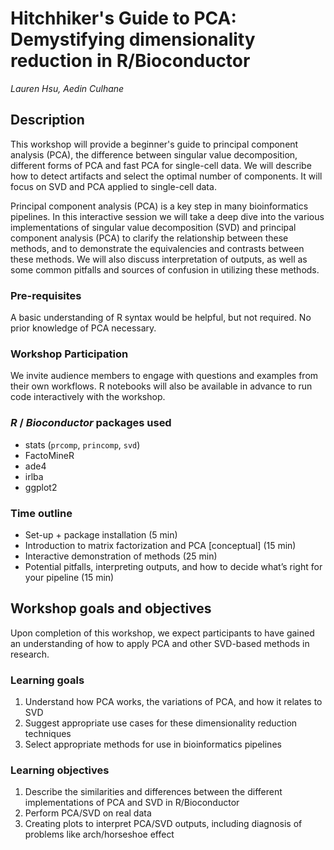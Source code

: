 # Hitchhiker's Guide to PCA: <br/> Demystifying dimensionality reduction in R/Bioconductor

*Lauren Hsu, Aedin Culhane*


##  Description
This workshop will provide a beginner's guide to principal component analysis (PCA), the difference between singular value decomposition, different forms of PCA and fast PCA for single-cell data. We will describe how to detect artifacts and select the optimal number of components. It will focus on SVD and PCA applied to single-cell data.

Principal component analysis (PCA) is a key step in many bioinformatics pipelines. In this interactive session we will take a deep dive into the various implementations of singular value decomposition (SVD) and principal component analysis (PCA) to clarify the relationship between these methods, and to demonstrate the equivalencies and contrasts between these methods. We will also discuss interpretation of outputs, as well as some common pitfalls and sources of confusion in utilizing these methods.
 
### Pre-requisites
A basic understanding of R syntax would be helpful, but not required. No prior knowledge of PCA necessary.
 
### Workshop Participation
We invite audience members to engage with questions and examples from their own workflows. R notebooks will also be available in advance to run code interactively with the workshop.
 
### _R_ / _Bioconductor_ packages used
- stats (`prcomp`, `princomp`, `svd`)
- FactoMineR
- ade4
- irlba
- ggplot2
 
### Time outline
- Set-up + package installation (5 min)
- Introduction to matrix factorization and PCA [conceptual] (15 min)
- Interactive demonstration of methods (25 min)
- Potential pitfalls, interpreting outputs, and how to decide what’s right for your pipeline (15 min)
 
## Workshop goals and objectives
 
Upon completion of this workshop, we expect participants to have gained an understanding of how to apply PCA and other SVD-based methods in research.

### Learning goals
1. Understand how PCA works, the variations of PCA, and how it relates to SVD
2. Suggest appropriate use cases for these dimensionality reduction techniques
3. Select appropriate methods for use in bioinformatics pipelines
 
### Learning objectives
 
1. Describe the similarities and differences between the different implementations of PCA and SVD in R/Bioconductor
2. Perform PCA/SVD on real data
3. Creating plots to interpret PCA/SVD outputs, including diagnosis of problems like arch/horseshoe effect


 

